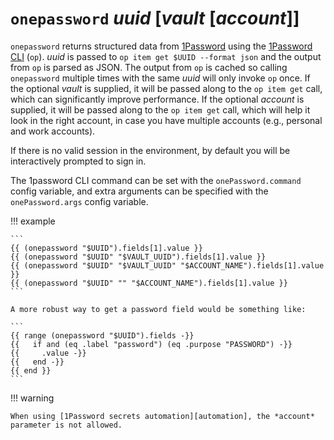 # `onepassword` *uuid* [*vault* [*account*]]

`onepassword` returns structured data from [1Password][1p] using the
[1Password CLI][op] (`op`). *uuid* is passed to
`op item get $UUID --format json` and the output from `op` is parsed as JSON.
The output from `op` is cached so calling `onepassword` multiple times with the
same *uuid* will only invoke `op` once. If the optional *vault* is supplied, it
will be passed along to the `op item get` call, which can significantly improve
performance. If the optional *account* is supplied, it will be passed along to
the `op item get` call, which will help it look in the right account, in case
you have multiple accounts (e.g., personal and work accounts).

If there is no valid session in the environment, by default you will be
interactively prompted to sign in.

The 1password CLI command can be set with the `onePassword.command` config
variable, and extra arguments can be specified with the `onePassword.args`
config variable.

!!! example

    ```
    {{ (onepassword "$UUID").fields[1].value }}
    {{ (onepassword "$UUID" "$VAULT_UUID").fields[1].value }}
    {{ (onepassword "$UUID" "$VAULT_UUID" "$ACCOUNT_NAME").fields[1].value }}
    {{ (onepassword "$UUID" "" "$ACCOUNT_NAME").fields[1].value }}
    ```

    A more robust way to get a password field would be something like:

    ```
    {{ range (onepassword "$UUID").fields -}}
    {{   if and (eq .label "password") (eq .purpose "PASSWORD") -}}
    {{     .value -}}
    {{   end -}}
    {{ end }}
    ```

!!! warning

    When using [1Password secrets automation][automation], the *account*
    parameter is not allowed.

[1p]: https://1password.com/
[op]: https://support.1password.com/command-line-getting-started/
[automation]: /user-guide/password-managers/1password.md#secrets-automation
